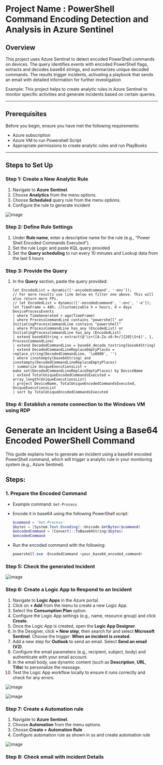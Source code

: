 # Project Name : PowerShell Command Encoding Detection and Analysis in Azure Sentinel

## Overview
This project uses Azure Sentinel to detect encoded PowerShell commands on devices. The query identifies events with encoded PowerShell flags, extracts and decodes base64 strings, and summarizes unique decoded commands. The results trigger incidents, activating a playbook that sends an email with detailed information for further investigation

Example:
This project helps to create analytic rules in Azure Sentinel to monitor specific activities and generate incidents based on certain queries.

---

## Prerequisites
Before you begin, ensure you have met the following requirements:

- Azure subscription
- Azure VM to run Powershell Script
- Appropriate permissions to create analytic rules and run PlayBooks

---

## Steps to Set Up

### Step 1: Create a New Analytic Rule
1. Navigate to **Azure Sentinel**.
2. Choose **Analytics** from the menu options.
3. Choose **Scheduled** query rule from the menu options.
4. Configure the rule to generate incident
   
![image](https://github.com/user-attachments/assets/dbff75cb-6d5e-43a8-94d5-3e811d0552ff)


### Step 2: Define Rule Settings
1. Under **Rule name**, enter a descriptive name for the rule (e.g., "Power Shell Encoded Commands Executed").
2. Set the rule Logic and paste KQL query provided
3. Set the **Query scheduling** to run every 10 minutes and Lookup data from the last 5 hours

### Step 3: Provide the Query
1. In the **Query** section, paste the query provided:
   
   ```kusto
   let EncodedList = dynamic(['-encodedcommand', '-enc']); 
   // For more results use line below en filter one above. This will also return more FPs.
   // let EncodedList = dynamic(['-encodedcommand', '-enc', '-e']);
   let TimeFrame = 48h; //Customizable h = hours, d = days
   DeviceProcessEvents
   | where TimeGenerated > ago(TimeFrame)
   | where ProcessCommandLine contains "powershell" or InitiatingProcessCommandLine contains "powershell"
   | where ProcessCommandLine has_any (EncodedList) or InitiatingProcessCommandLine has_any (EncodedList)
   | extend base64String = extract(@'\s+([A-Za-z0-9+/]{20}\S+$)', 1, ProcessCommandLine)
   | extend DecodedCommandLine = base64_decode_tostring(base64String)
   | extend DecodedCommandLineReplaceEmptyPlaces = replace_string(DecodedCommandLine, '\u0000', '')
   | where isnotempty(base64String) and isnotempty(DecodedCommandLineReplaceEmptyPlaces)
   | summarize UniqueExecutionsList = make_set(DecodedCommandLineReplaceEmptyPlaces) by DeviceName
   | extend TotalUniqueEncodedCommandsExecuted = array_length(UniqueExecutionsList)
   | project DeviceName, TotalUniqueEncodedCommandsExecuted, UniqueExecutionsList
   | sort by TotalUniqueEncodedCommandsExecuted

### Step 4: Establish a remote connection to the Windows VM using RDP
# Generate an Incident Using a Base64 Encoded PowerShell Command

This guide explains how to generate an incident using a base64 encoded PowerShell command, which will trigger a analytic rule in your monitoring system (e.g., Azure Sentinel).

## Steps:

### 1. Prepare the Encoded Command
- Example command: `Get-Process`
- Encode it in base64 using the following PowerShell script:
  
  ```powershell
  $command = 'Get-Process'
  $bytes = [System.Text.Encoding]::Unicode.GetBytes($command)
  $encodedCommand = [Convert]::ToBase64String($bytes)
  $encodedCommand
  
- Run the encoded command with the following:

   ```powershell
   powershell.exe -EncodedCommand <your_base64_encoded_command>

### Step 5: Check the generated Incident

![image](https://github.com/user-attachments/assets/7bfb7e57-965a-4175-bf29-311f6247f95b)

### Step 6: Create a Logic App to Respond to an Incident

1. Navigate to **Logic Apps** in the Azure portal.
2. Click on **+ Add** from the menu to create a new Logic App.
3. Select the **Consumption Plan** option.
4. Configure the Logic App settings (e.g., name, resource group) and click **Create**.
5. Once the Logic App is created, open the **Logic App Designer**.
6. In the Designer, click **+ New step**, then search for and select **Microsoft Sentinel**. Choose the trigger: **When an incident is created**.
7. Add a new step for **Outlook** to send an email. Select **Send an email (V2)**.
8. Configure the email parameters (e.g., recipient, subject, body) and authenticate with your email account.
9. In the email body, use dynamic content (such as **Description**, **URL**, **Title**) to personalize the message.
10. Test the Logic App workflow locally to ensure it runs correctly and check for any errors.

![image](https://github.com/user-attachments/assets/875e5fdd-b335-45ae-8a7b-f59081ae2ea3)

![image](https://github.com/user-attachments/assets/f4348a2e-969a-484a-a28d-cf22eb4cb277)

### Step 7: Create a Automation rule 
1. Navigate to **Azure Sentinel**.
2. Choose **Automation** from the menu options.
3. Choose **Create + Automation Rule** 
4. Configure automation rule as shown in ss and create automation rule

![image](https://github.com/user-attachments/assets/6a5e3bd0-7fe2-48c7-bb43-d96587c128fe)

### Step 8: Check email with incident Details









